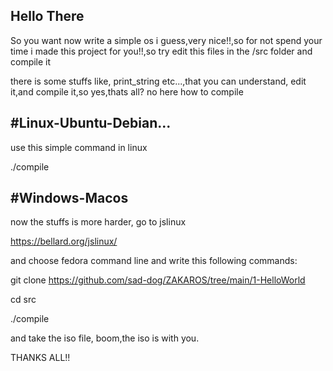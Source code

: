 <h2>Hello There</h2>

So you want now write a simple os i guess,very nice!!,so for not spend your time i made this project for you!!,so try edit this files in the /src folder
and compile it

there is some stuffs like, print_string etc...,that you can understand, edit it,and compile it,so yes,thats all? no here how to compile

<h2>#Linux-Ubuntu-Debian...</h2>

use this simple command in linux

./compile

<h2>#Windows-Macos</h2>

now the stuffs is more harder, go to jslinux

https://bellard.org/jslinux/

and choose fedora command line and write this following commands:

git clone https://github.com/sad-dog/ZAKAROS/tree/main/1-HelloWorld

cd src

./compile

and take the iso file, boom,the iso is with you.

THANKS ALL!!

